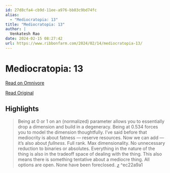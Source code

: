 ```yaml
---
id: 27d8cfa4-cb9d-11ee-a976-bb83c9bd74fc
alias:
  - "Mediocratopia: 13"
title: "Mediocratopia: 13"
author: |
  Venkatesh Rao
date: 2024-02-15 08:27:42
url: https://www.ribbonfarm.com/2024/02/14/mediocratopia-13/
---
```


# Mediocratopia: 13

[Read on Omnivore](https://omnivore.app/me/mediocratopia-13-18daa44836c)

[Read Original](https://www.ribbonfarm.com/2024/02/14/mediocratopia-13/)

## Highlights

> Being at 0 or 1 on an (normalized) parameter allows you to essentially drop a dimension and build in a degeneracy. Being at 0.534 forces you to model the dimension thoughtfully. I’ve said before that mediocrity is about fatness — reserve resources. Now we can add — it’s also about _fullness_. Full rank. Max dimensionality. No unnecessary reduction to binaries or absolutes. Everything in the nature of the thing is also in the tradeoff space of dealing with the thing. This also means there is something tentative about a mediocre thing. All options are open. None have been foreclosed. [⤴️](https://omnivore.app/me/mediocratopia-13-18daa44836c#ec22a9a1-a21e-4a3a-944c-34c3de3877c0)  ^ec22a9a1


